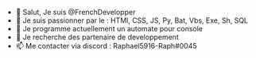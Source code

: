 - 👋 Salut, Je suis @FrenchDevelopper
- 👀 Je suis passionner par le : HTMl, CSS, JS, Py, Bat, Vbs, Exe, Sh, SQL
- 🌱 Je programme actuellement un automate pour console
- 💞️ Je recherche des partenaire de developpement
- 📫 Me contacter via discord : Raphael5916-Raph#0045
